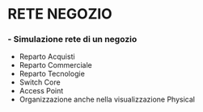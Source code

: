 # RETE NEGOZIO

### - Simulazione rete di un negozio
- Reparto Acquisti
- Reparto Commerciale
- Reparto Tecnologie
- Switch Core
- Access Point
- Organizzazione anche nella visualizzazione Physical
